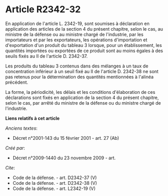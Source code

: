 # Article R2342-32

En application de l'article L. 2342-19, sont soumises à déclaration en application des articles de la section 4 du présent
chapitre, selon le cas, au ministre de la défense ou au ministre chargé de l'industrie, par les importateurs et par les
exportateurs, les opérations d'importation et d'exportation d'un produit du tableau 3 lorsque, pour un établissement, les
quantités importées ou exportées de ce produit sont au moins égales à des seuils fixés au II de l'article D. 2342-37. 

Les produits du tableau 3 contenus dans des mélanges à un taux de concentration inférieur à un seuil fixé au II de l'article
D. 2342-38 ne sont pas retenus pour la détermination des quantités mentionnées à l'alinéa précédent. 

La forme, la périodicité, les délais et les conditions d'élaboration de ces déclarations sont fixés en application de la
section 4 du présent chapitre, selon le cas, par arrêté du ministre de la défense ou du ministre chargé de l'industrie.

**Liens relatifs à cet article**

_Anciens textes_:

  - Décret n°2001-143 du 15 février 2001 - art. 27 (Ab)

_Créé par_:

  - Décret n°2009-1440 du 23 novembre 2009 - art.

_Cite_:

  - Code de la défense. - art. D2342-37 (V)
  - Code de la défense. - art. D2342-38 (V)
  - Code de la défense. - art. L2342-19 (V)
